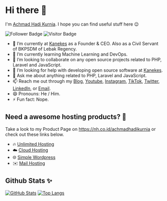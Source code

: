 # Hi there 👋
I'm [Achmad Hadi Kurnia](https://achmadhadikurnia.github.io). I hope you can find
useful stuff here 😉

![Follower Badge](https://img.shields.io/github/followers/achmadhadikurnia)
![Visitor
Badge](https://visitor-badge.glitch.me/badge?page_id=achmadhadikurnia.visitor-badge)

- 🔭 I’m currently at [Kanekes](https://kanekes.com) as a Founder & CEO. Also as
  a Civil Servant of BKPSDM of Lebak Regency.
- 🌱 I’m currently learning Machine Learning and DevOps.
- 👯 I’m looking to collaborate on any open source projects related to PHP,
  Laravel and JavaScript.
- 🤔 I’m looking for help with developing open source software at [Kanekes](https://github.com/kanekescom).
- 💬 Ask me about anything related to PHP, Laravel and JavaScript.
- 📫 Reach me out through my
[Blog](https://achmadhadikurnia.com),
[Youtube](https://www.youtube.com/@achmadhadikurnia),
[Instagram](https://instagram.com/achmadhadikurnia),
[TikTok](https://tiktok.com/@achmadhadikurnia),
[Twitter](https://twitter.com/imachmadhadi),
[LinkedIn](https://www.linkedin.com/in/achmadhadikurnia), or
[Email](mailto:imachmadhadikurnia@gmail.com).
- 😄 Pronouns: He / Him.
- ⚡ Fun fact: Nope.

## Need a awesome hosting products? 🛒
Take a look to my Product Page on https://nh.co.id/achmadhadikurnia or check out these links below.
- 🔥 [Unlimited Hosting](https://www.niagahoster.co.id/ref/68898?r=hosting-murah)
- ☁️ [Cloud Hosting](https://www.niagahoster.co.id/ref/68898?r=cloud-hosting)
- 🌐 [Simple Wordpress](https://www.niagahoster.co.id/ref/68898?r=simple-wordpress)
- ✉️ [Mail Hosting](https://www.niagahoster.co.id/ref/68898?r=email-hosting)

<!--
## ☕ My popular repositories:
 -->

## Github Stats ✨
[![GitHub
Stats](https://github-readme-stats.vercel.app/api?username=achmadhadikurnia&show_icons=true&count_private=true&show_owner=true)](https://github.com/achmadhadikurnia)
[![Top
Langs](https://github-readme-stats.vercel.app/api/top-langs/?username=achmadhadikurnia&layout=compact)](https://github.com/achmadhadikurnia)
